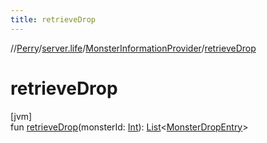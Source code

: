 ```yaml
---
title: retrieveDrop
---
```

//[Perry](../../../index.html)/[server.life](../index.html)/[MonsterInformationProvider](index.html)/[retrieveDrop](retrieve-drop.html)



# retrieveDrop



[jvm]\
fun [retrieveDrop](retrieve-drop.html)(monsterId: [Int](https://kotlinlang.org/api/latest/jvm/stdlib/kotlin/-int/index.html)): [List](https://kotlinlang.org/api/latest/jvm/stdlib/kotlin.collections/-list/index.html)<[MonsterDropEntry](../-monster-drop-entry/index.html)>





